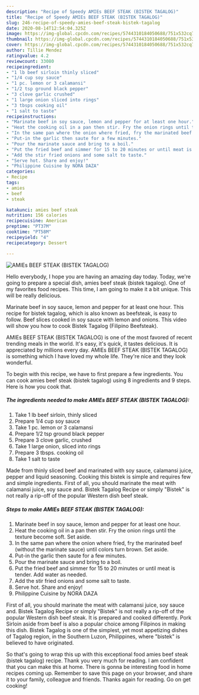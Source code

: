 ```yaml
---
description: "Recipe of Speedy AMIEs BEEF STEAK (BISTEK TAGALOG)"
title: "Recipe of Speedy AMIEs BEEF STEAK (BISTEK TAGALOG)"
slug: 246-recipe-of-speedy-amies-beef-steak-bistek-tagalog
date: 2020-08-14T12:54:04.325Z
image: https://img-global.cpcdn.com/recipes/5744310184050688/751x532cq70/amies-beef-steak-bistek-tagalog-recipe-main-photo.jpg
thumbnail: https://img-global.cpcdn.com/recipes/5744310184050688/751x532cq70/amies-beef-steak-bistek-tagalog-recipe-main-photo.jpg
cover: https://img-global.cpcdn.com/recipes/5744310184050688/751x532cq70/amies-beef-steak-bistek-tagalog-recipe-main-photo.jpg
author: Tillie Mendez
ratingvalue: 4.2
reviewcount: 33080
recipeingredient:
- "1 lb beef sirloin thinly sliced"
- "1/4 cup soy sauce"
- "1 pc. lemon or 3 calamansi"
- "1/2 tsp ground black pepper"
- "3 clove garlic crushed"
- "1 large onion sliced into rings"
- "3 tbsps cooking oil"
- "1 salt to taste"
recipeinstructions:
- "Marinate beef in soy sauce, lemon and pepper for at least one hour."
- "Heat the cooking oil in a pan then stir. Fry the onion rings until the texture become soft. Set aside."
- "In the same pan where the onion where fried, fry the marinated beef (without the marinate sauce) until colors turn brown. Set aside."
- "Put-in the garlic then saute for a few minutes."
- "Pour the marinate sauce and bring to a boil."
- "Put the fried beef and simmer for 15 to 20 minutes or until meat is tender. Add water as needed."
- "Add the stir fried onions and some salt to taste."
- "Serve hot. Share and enjoy!"
- "Philippine Cuisine by NORA DAZA"
categories:
- Recipe
tags:
- amies
- beef
- steak

katakunci: amies beef steak 
nutrition: 156 calories
recipecuisine: American
preptime: "PT37M"
cooktime: "PT58M"
recipeyield: "4"
recipecategory: Dessert

---
```



![AMIEs BEEF STEAK (BISTEK TAGALOG)](https://img-global.cpcdn.com/recipes/5744310184050688/751x532cq70/amies-beef-steak-bistek-tagalog-recipe-main-photo.jpg)

Hello everybody, I hope you are having an amazing day today. Today, we're going to prepare a special dish, amies beef steak (bistek tagalog). One of my favorites food recipes. This time, I am going to make it a bit unique. This will be really delicious.

Marinate beef in soy sauce, lemon and pepper for at least one hour. This recipe for bistek tagalog, which is also known as beefsteak, is easy to follow. Beef slices cooked in soy sauce with lemon and onions. This video will show you how to cook Bistek Tagalog (Filipino Beefsteak).

AMIEs BEEF STEAK (BISTEK TAGALOG) is one of the most favored of recent trending meals in the world. It's easy, it's quick, it tastes delicious. It is appreciated by millions every day. AMIEs BEEF STEAK (BISTEK TAGALOG) is something which I have loved my whole life. They're nice and they look wonderful.


To begin with this recipe, we have to first prepare a few ingredients. You can cook amies beef steak (bistek tagalog) using 8 ingredients and 9 steps. Here is how you cook that.

<!--inarticleads1-->

##### The ingredients needed to make AMIEs BEEF STEAK (BISTEK TAGALOG):

1. Take 1 lb beef sirloin, thinly sliced
1. Prepare 1/4 cup soy sauce
1. Take 1 pc. lemon or 3 calamansi
1. Prepare 1/2 tsp ground black pepper
1. Prepare 3 clove garlic, crushed
1. Take 1 large onion, sliced into rings
1. Prepare 3 tbsps. cooking oil
1. Take 1 salt to taste


Made from thinly sliced beef and marinated with soy sauce, calamansi juice, pepper and liquid seasoning. Cooking this bistek is simple and requires few and simple ingredients. First of all, you should marinate the meat with calamansi juice, soy sauce and. Bistek Tagalog Recipe or simply &#34;Bistek&#34; is not really a rip-off of the popular Western dish beef steak. 

<!--inarticleads2-->

##### Steps to make AMIEs BEEF STEAK (BISTEK TAGALOG):

1. Marinate beef in soy sauce, lemon and pepper for at least one hour.
1. Heat the cooking oil in a pan then stir. Fry the onion rings until the texture become soft. Set aside.
1. In the same pan where the onion where fried, fry the marinated beef (without the marinate sauce) until colors turn brown. Set aside.
1. Put-in the garlic then saute for a few minutes.
1. Pour the marinate sauce and bring to a boil.
1. Put the fried beef and simmer for 15 to 20 minutes or until meat is tender. Add water as needed.
1. Add the stir fried onions and some salt to taste.
1. Serve hot. Share and enjoy!
1. Philippine Cuisine by NORA DAZA


First of all, you should marinate the meat with calamansi juice, soy sauce and. Bistek Tagalog Recipe or simply &#34;Bistek&#34; is not really a rip-off of the popular Western dish beef steak. It is prepared and cooked differently. Pork Sirloin aside from beef is also a popular choice among Filipinos in making this dish. Bistek Tagalog is one of the simplest, yet most appetizing dishes of Tagalog region, in the Southern Luzon, Philippines, where &#34;bistek&#34; is believed to have originated. 

So that's going to wrap this up with this exceptional food amies beef steak (bistek tagalog) recipe. Thank you very much for reading. I am confident that you can make this at home. There is gonna be interesting food in home recipes coming up. Remember to save this page on your browser, and share it to your family, colleague and friends. Thanks again for reading. Go on get cooking!
